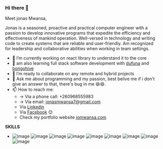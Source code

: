 ### Hi there 👋

Meet jonas Mwansa,

Jonas is a seasoned, proactive and practical computer engineer  with a passion to develop innovative programs that expedite the efficiency and effectiveness of mankind operation. Well-versed in technology and writing code to create systems that are reliable and user-friendly. Am recognized for leadership and collaborative abilities when working in team settings.

- 🔭 I’m currently working on react library to understand it to the core
- 🌱 am also learning full stack software development with [dufuna](https://www.dufuna.org) and [bongohive](https://www.bongohive.co.zm)
- 👯 I’m ready to collaborate on any remote and hybrid projects  
- 💬 Ask me about programming and my passion, best belive me if i don't give an answer to that, there's bug in me 😄😄.
- 📫 How to reach me: 
    - -> Via a phone call: +260968555983
    - -> Via email: jonasmwansa7@gmail.com
    - Via [Linkedin ](https://www.linkedin.com/in/jonas-mwansa-787259155/)
    - Via [Facebook](https://web.facebook.com/jonas.mwansa.125) :wink:
    - Check my portfolio website [jomwansa.com](https://jomlink.github.io/portfolio/)

**SKILLS**
-  ![image](https://user-images.githubusercontent.com/36500444/172068550-9fd1c99c-c505-4ba8-89da-b077457937c4.png) ![image](https://user-images.githubusercontent.com/36500444/172068571-4fb0009e-179e-4e5f-b467-3affde9936fe.png) ![image](https://user-images.githubusercontent.com/36500444/172068595-03c31f4e-0ede-40b8-b72d-a42a3aaed47e.png) ![image](https://user-images.githubusercontent.com/36500444/172068606-ade37560-11cb-4caf-8952-e234171ba9c4.png) ![image](https://user-images.githubusercontent.com/36500444/172068626-c49bc081-715a-4389-9867-c0d3d62bdf0c.png) ![image](https://user-images.githubusercontent.com/36500444/172068640-47f9981d-1bde-4d56-85b8-ca4f7a5b2d57.png) ![image](https://user-images.githubusercontent.com/36500444/172068651-18b40a70-0e5c-42ab-875f-af68ec4c4e37.png) ![image](https://user-images.githubusercontent.com/36500444/172068584-15ec47e1-041e-4a87-bbfd-dbaa5784166b.png) ![image](https://user-images.githubusercontent.com/36500444/172068710-042ebd6e-3bab-448e-af46-3230f301feae.png)


